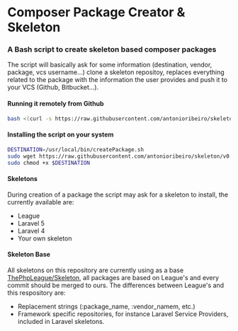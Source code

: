 # Composer Package Creator & Skeleton
### A Bash script to create skeleton based composer packages

The script will basically ask for some information (destination, vendor, package, vcs username...) clone a skeleton repositoy, replaces everything related to the package with the information the user provides and push it to your VCS (Github, Bitbucket...).

#### Running it remotely from Github

``` bash
bash <(curl -s https://raw.githubusercontent.com/antonioribeiro/skeleton/v0.1.0/createPackage.sh)
```

#### Installing the script on your system

``` bash
DESTINATION=/usr/local/bin/createPackage.sh
sudo wget https://raw.githubusercontent.com/antonioribeiro/skeleton/v0.1.0/createPackage.sh -v -O $DESTINATION
sudo chmod +x $DESTINATION 
```

#### Skeletons

During creation of a package the script may ask for a skeleton to install, the currently available are:

* League
* Laravel 5
* Laravel 4
* Your own skeleton

#### Skeleton Base

All skeletons on this repository are currently using as a base [ThePhpLeague/Skeleton](https://github.com/thephpleague/skeleton), all packages are based on League's and every commit should be merged to ours. The differences between League's and this respository are:
  
* Replacement strings (:package_name, :vendor_namem, etc.)
* Framework specific repositories, for instance Laravel Service Providers, included in Laravel skeletons.
